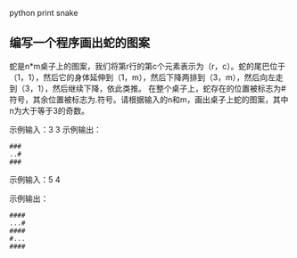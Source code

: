 python
print snake

## 编写一个程序画出蛇的图案

蛇是n*m桌子上的图案，我们将第r行的第c个元素表示为（r，c）。蛇的尾巴位于（1，1），然后它的身体延伸到（1，m），然后下降两排到（3，m），然后向左走到（3，1），然后继续下降，依此类推。
在整个桌子上，蛇存在的位置被标志为#符号，其余位置被标志为.符号。请根据输入的n和m，画出桌子上蛇的图案，其中n为大于等于3的奇数。

示例输入：3 3
示例输出： 

```
###
..#
###
```

示例输入：5 4

示例输出：

```
####
...#
####
#... 
####
```
